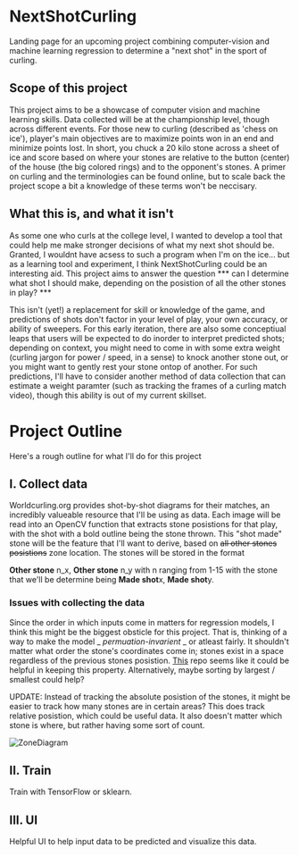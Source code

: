 # NextShotCurling
Landing page for an upcoming project combining computer-vision and machine learning regression to determine a "next shot" in the sport of curling.

## Scope of this project
This project aims to be a showcase of computer vision and machine learning skills. Data collected will be at the championship level, though across different events.
For those new to curling (described as 'chess on ice'), player's main objectives are to maximize points won in an end and minimize points lost. In short, you chuck a 20 kilo stone across a sheet of ice and score based on where your stones are relative to the button (center) of the house (the big colored rings) and to the opponent's stones. A primer on curling and the terminologies can be found online, but to scale back the project scope a bit a knowledge of these terms won't be neccisary.

## What this is, and what it isn't

As some one who curls at the college level, I wanted to develop a tool that could help me make stronger decisions of what my next shot should be. Granted, I wouldnt have acsess to such a program when I'm on the ice... but as a learning tool and experiment, I think NextShotCurling could be an interesting aid. This project aims to answer the question *** can I determine what shot I should make, depending on the posistion of all the other stones in play? ***

This isn't (yet!) a replacement for skill or knowledge of the game, and predictions of shots don't factor in your level of play, your own accuracy, or ability of sweepers. For this early iteration, there are also some conceptiual leaps that users will be expected to do inorder to interpret predicted shots; depending on context, you might need to come in with some extra weight (curling jargon for power / speed, in a sense) to knock another stone out, or you might want to gently rest your stone ontop of another. For such predictions, I'll have to consider another method of data collection that can estimate a weight paramter (such as tracking the frames of a curling match video), though this ability is out of my current skillset. 

# Project Outline
Here's a rough outline for what I'll do for this project

## I. Collect data
Worldcurling.org provides shot-by-shot diagrams for their matches, an incredibly valueable resource that I'll be using as data.
Each image will be read into an OpenCV function that extracts stone posistions for that play, with the shot with a bold outline being the stone thrown.
This "shot made" stone will be the feature that I'll want to derive, based on ~~all other stones posistions~~ zone location. The stones will be stored in the format

**Other stone** n_x, **Other stone** n_y with n ranging from 1-15 with the stone that we'll be determine being **Made shot**x, **Made shot**y.

### Issues with collecting the data
Since the order in which inputs come in matters for regression models, I think this might be the biggest obsticle for this project. That is, thinking of a way to make the model _ _permuation-invarient_ _ or atleast fairly. 
It shouldn't matter what order the stone's coordinates come in; stones exist in a space regardless of the previous stones posistion. [This](https://github.com/off99555/superkeras/blob/master/README.md) repo seems like it could be helpful in keeping this property.
Alternatively, maybe sorting by largest / smallest could help? 

UPDATE:
Instead of tracking the absolute posistion of the stones, it might be easier to track how many stones are in certain areas? This does track relative posistion, which could be useful data. It also doesn't matter which stone is where, but rather having some sort of count.

![ZoneDiagram](https://github.com/areid04/NextShotCurling/assets/114508072/b421f611-d06d-42fb-b0af-93ff2f955cf6)


## II. Train

Train with TensorFlow or sklearn. 

## III. UI

Helpful UI to help input data to be predicted and visualize this data.

